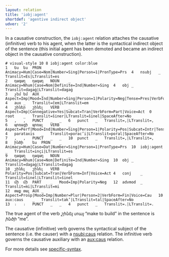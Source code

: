 ```yaml
---
layout: relation
title: 'iobj:agent'
shortdef: 'agentive indirect object'
udver: '2'
---
```


In a causative construction, the `iobj:agent` relation attaches the causative (infinitive) verb to his agent, 
when the latter is the syntactical indirect object of the sentence (this initial agent has been demoted and became an indirect object in the causative construction).

~~~ conllu
# visual-style 10 8 iobj:agent color:blue
1	Ես	ես	PRON	_	Animacy=Hum|Case=Nom|Number=Sing|Person=1|PronType=Prs	4	nsubj	_	Translit=Es|LTranslit=es
2	դագաղ	դագաղ	NOUN	_	Animacy=Nhum|Case=Nom|Definite=Ind|Number=Sing	4	obj	_	Translit=dagaġ|LTranslit=dagaġ
3	չեմ	եմ	AUX	_	Aspect=Imp|Mood=Ind|Number=Sing|Person=1|Polarity=Neg|Tense=Pres|VerbForm=Fin	4	aux	_	Translit=čem|LTranslit=em
4	շիներ	շինել	VERB	_	Aspect=Imp|Connegative=Yes|Subcat=Tran|VerbForm=Part|Voice=Act	0	root	_	Translit=šiner|LTranslit=šinel|SpaceAfter=No
5	,	,	PUNCT	_	_	6	punct	_	Translit=,|LTranslit=,
6	պոռացի	պոռալ	VERB	_	Aspect=Perf|Mood=Ind|Number=Sing|Person=1|Polarity=Pos|Subcat=Intr|Tense=Past|VerbForm=Fin|Voice=Mid	4	parataxis	_	Translit=poṙac’i|LTranslit=poṙal|SpaceAfter=No
7	,	,	PUNCT	_	_	10	punct	_	Translit=,|LTranslit=,
8	ինծի	ես	PRON	_	Animacy=Hum|Case=Dat|Number=Sing|Person=1|PronType=Prs	10	iobj:agent	_	Translit=inçi|LTranslit=es
9	դագաղ	դագաղ	NOUN	_	Animacy=Nhum|Case=Nom|Definite=Ind|Number=Sing	10	obj	_	Translit=dagaġ|LTranslit=dagaġ
10	շինել	շինել	VERB	_	Polarity=Pos|Subcat=Tran|VerbForm=Inf|Voice=Act	4	conj	_	Translit=šinel|LTranslit=šinel
11	մի	մի	PART	_	Mood=Imp|Polarity=Neg	12	advmod	_	Translit=mi|LTranslit=mi
12	տաք	տալ	AUX	_	Aspect=Prosp|Mood=Imp|Number=Plur|Person=2|VerbForm=Fin|Voice=Cau	10	aux:caus	_	Translit=tak’|LTranslit=tal|SpaceAfter=No
13	։	։	PUNCT	_	_	4	punct	_	Translit=.|LTranslit=.

~~~

The true agent of the verb _շինել տալ_ “make to build” in the sentence is _ինծի_ “me”.

The causative (infinitive) verb governs the syntactical subject of the sentence (i.e. the causer) with a [nsubj:caus]() relation.
The infinitive verb governs the causative auxiliary with an [aux:caus]() relation.

For more details see [specific-syntax](http://universaldependencies.org/hyw/overview/specific-syntax.html).
<!-- Interlanguage links updated Po 6. listopadu 2023, 21:42:59 CET -->
